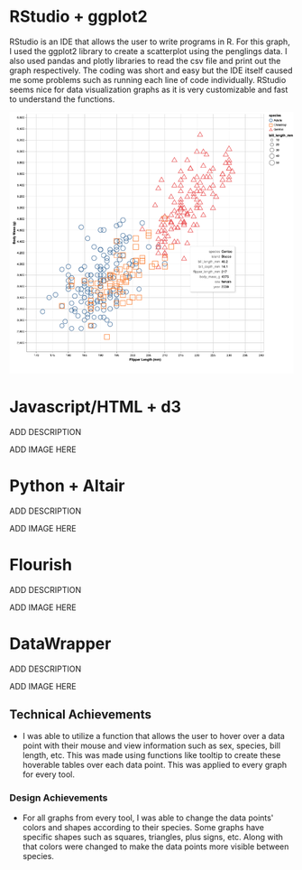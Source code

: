 # RStudio + ggplot2

RStudio is an IDE that allows the user to write programs in R.
For this graph, I used the ggplot2 library to create a scatterplot using the penglings data. I also used
pandas and plotly libraries to read the csv file and print out the graph respectively.
The coding was short and easy but the IDE itself caused me some problems such as running each line of code
individually. RStudio seems nice for data visualization graphs as it is very customizable and fast to 
understand the functions.

![caption](img/Altair:Python.png)




# Javascript/HTML + d3

ADD DESCRIPTION

ADD IMAGE HERE



# Python + Altair

ADD DESCRIPTION

ADD IMAGE HERE


# Flourish

ADD DESCRIPTION

ADD IMAGE HERE



# DataWrapper

ADD DESCRIPTION

ADD IMAGE HERE

## Technical Achievements
- I was able to utilize a function that allows the user to hover over a data point with their mouse and view information such as sex, species, bill length, etc. This was made using functions like tooltip to create these hoverable tables over each data point. This was applied to every graph for every tool.

### Design Achievements
- For all graphs from every tool, I was able to change the data points' colors and shapes according to their species. Some graphs have specific shapes such as squares, triangles, plus signs, etc. Along with that colors were changed to make the data points more visible between species.
